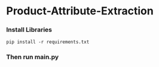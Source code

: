 # Product-Attribute-Extraction

### Install Libraries
```
pip install -r requirements.txt
```

### Then run main.py 